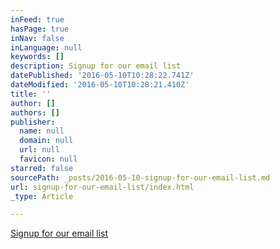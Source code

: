 ```yaml
---
inFeed: true
hasPage: true
inNav: false
inLanguage: null
keywords: []
description: Signup for our email list
datePublished: '2016-05-10T10:28:22.741Z'
dateModified: '2016-05-10T10:28:21.410Z'
title: ''
author: []
authors: []
publisher:
  name: null
  domain: null
  url: null
  favicon: null
starred: false
sourcePath: _posts/2016-05-10-signup-for-our-email-list.md
url: signup-for-our-email-list/index.html
_type: Article

---
```

[Signup for our email list][0]

[0]: http://eepurl.com/b1aunL